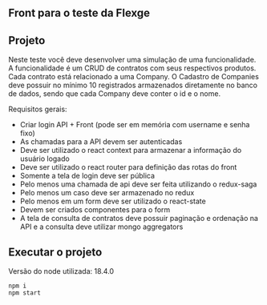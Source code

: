 ## Front para o teste da Flexge

## Projeto

Neste teste você deve desenvolver uma simulação de uma funcionalidade. A
funcionalidade é um CRUD de contratos com seus respectivos produtos. Cada contrato está
relacionado a uma Company. O Cadastro de Companies deve possuir no mínimo 10
registrados armazenados diretamente no banco de dados, sendo que cada Company deve
conter o id e o nome.

Requisitos gerais:
- Criar login API + Front (pode ser em memória com username e senha fixo)
- As chamadas para a API devem ser autenticadas
- Deve ser utilizado o react context para armazenar a informação do usuário logado
- Deve ser utilizado o react router para definição das rotas do front
- Somente a tela de login deve ser pública
- Pelo menos uma chamada de api deve ser feita utilizando o redux-saga
- Pelo menos um caso deve ser armazenado no redux
- Pelo menos em um form deve ser utilizado o react-state
- Devem ser criados componentes para o form
- A tela de consulta de contratos deve possuir paginação e ordenação na API e a
consulta deve utilizar mongo aggregators

## Executar o projeto

Versão do node utilizada: 18.4.0

```
npm i
npm start
```